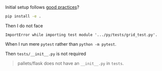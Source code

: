 Initial setup follows [good practices](https://docs.pytest.org/en/latest/goodpractices.html)?

```sh
pip install -e .
```

Then I do not face

```
ImportError while importing test module '.../py/tests/grid_test.py'.
```

When I run mere `pytest` rather than `python -m pytest`.

Then `tests/__init__.py` is not required 

> pallets/flask does not have an `__init__.py` in `tests`.

